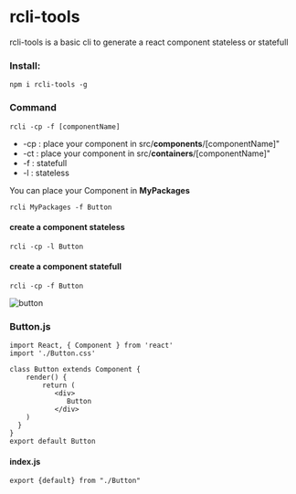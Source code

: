 # rcli-tools

rcli-tools is a basic cli to generate a react component stateless or statefull

### Install:
`npm i rcli-tools -g`

### Command 
`rcli -cp -f [componentName]`

* -cp : place your component in src/**components**/[componentName]"
* -ct : place your component in src/**containers**/[componentName]"
* -f : statefull
* -l : stateless

You can place your Component in **MyPackages**

`rcli MyPackages -f Button`

#### create a component stateless 
`rcli -cp -l Button`

#### create a component statefull 
`rcli -cp -f Button`

![button](https://github.com/babakoto/rcli-tools/blob/master/button.PNG)

### Button.js 
    import React, { Component } from 'react'
    import './Button.css'
    
    class Button extends Component {
        render() {
            return (
               <div>
                  Button
               </div>
        )
      }
    }
    export default Button
    

#### index.js
    export {default} from "./Button"
 
 
